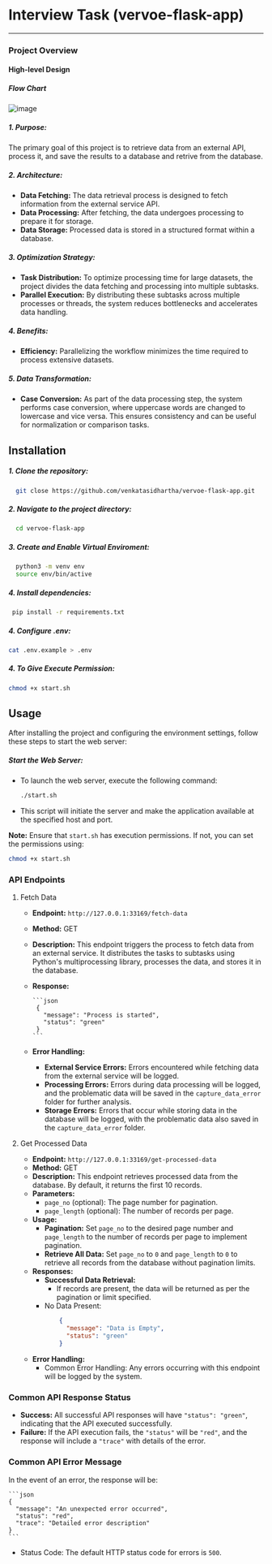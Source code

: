 # Interview Task (vervoe-flask-app)
---

### Project Overview

#### High-level Design
##### Flow Chart


![image](https://github.com/user-attachments/assets/80f17c09-14b7-4d1b-a9b8-0a0d6e1707be)



##### 1. Purpose:
  The primary goal of this project is to retrieve data from an external API, process it, and save the results to a database and retrive from the database.

##### 2. Architecture:
  - **Data Fetching:** The data retrieval process is designed to fetch information from the external service API.
  - **Data Processing:** After fetching, the data undergoes processing to prepare it for storage.
  - **Data Storage:** Processed data is stored in a structured format within a database.

##### 3. Optimization Strategy:
  - **Task Distribution:** To optimize processing time for large datasets, the project divides the data fetching and processing into multiple subtasks.
  - **Parallel Execution:** By distributing these subtasks across multiple processes or threads, the system reduces bottlenecks and accelerates data handling.

##### 4. Benefits:
  - **Efficiency:** Parallelizing the workflow minimizes the time required to process extensive datasets.

##### 5. Data Transformation:
  - **Case Conversion:** As part of the data processing step, the system performs case conversion, where uppercase words are changed to lowercase and vice versa. This ensures consistency and can be useful for normalization or comparison tasks.


## Installation

##### 1. Clone the repository:

  ```bash
    git close https://github.com/venkatasidhartha/vervoe-flask-app.git
  ```

##### 2. Navigate to the project directory:

  ```bash
    cd vervoe-flask-app
  ```

##### 3. Create and Enable Virtual Enviroment:

  ```bash
    python3 -m venv env
    source env/bin/active
  ```

##### 4. Install dependencies:

   ```bash
    pip install -r requirements.txt
  ```

##### 4. Configure .env:

  ```bash 
  cat .env.example > .env
```

##### 4. To Give Execute Permission:

  ```bash 
  chmod +x start.sh
```

## Usage
After installing the project and configuring the environment settings, follow these steps to start the web server:

##### Start the Web Server:
  - To launch the web server, execute the following command:
    ```bash
    ./start.sh
    ```
  - This script will initiate the server and make the application available at the specified host and port.

**Note:** Ensure that `start.sh` has execution permissions. If not, you can set the permissions using:
  ```bash 
  chmod +x start.sh
```

### API Endpoints

  1. Fetch Data
     -   **Endpoint:** `http://127.0.0.1:33169/fetch-data`
     -   **Method:** GET
     -   **Description:** This endpoint triggers the process to fetch data from an external service. It distributes the tasks to subtasks using Python's multiprocessing library, processes the data, and stores it in the database.
     -   **Response:**
     
             ```json
              {
                "message": "Process is started",
                "status": "green"
              }
             ```
      - **Error Handling:**
          - **External Service Errors:** Errors encountered while fetching data from the external service will be logged.
          - **Processing Errors:** Errors during data processing will be logged, and the problematic data will be saved in the `capture_data_error` folder for further analysis.
          - **Storage Errors:** Errors that occur while storing data in the database will be logged, with the problematic data also saved in the `capture_data_error` folder.

  2. Get Processed Data
      - **Endpoint:** `http://127.0.0.1:33169/get-processed-data`
      - **Method:** GET
      - **Description:** This endpoint retrieves processed data from the database. By default, it returns the first 10 records.
      - **Parameters:**
          - `page_no` (optional): The page number for pagination.
          - `page_length` (optional): The number of records per page.
      - **Usage:**
          - **Pagination:** Set `page_no` to the desired page number and `page_length` to the number of records per page to implement pagination.
          - **Retrieve All Data:** Set `page_no` to `0` and `page_length` to `0` to retrieve all records from the database without pagination limits.
      - **Responses:**
          - **Successful Data Retrieval:**
              - If records are present, the data will be returned as per the pagination or limit specified.
          - No Data Present:
              ```json
                  {
                    "message": "Data is Empty",
                    "status": "green"
                  }
              ```
      - **Error Handling:**
          - Common Error Handling: Any errors occurring with this endpoint will be logged by the system.

### Common API Response Status
  - **Success:** All successful API responses will have `"status": "green"`, indicating that the API executed successfully.
  - **Failure:** If the API execution fails, the `"status"` will be `"red"`, and the response will include a `"trace"` with details of the error.

### Common API Error Message
  In the event of an error, the response will be:

    ```json
    {
      "message": "An unexpected error occurred",
      "status": "red",
      "trace": "Detailed error description"
    }
    ```
  - Status Code: The default HTTP status code for errors is `500`.



        

      




